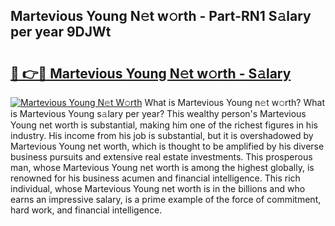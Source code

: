 ## Martevious Young N𝚎t w𝚘rth - Part-RN1 S𝚊lary per year 9DJWt

# <h2><a href="http://gc0uub.nevu.top/?p=Martevious+Young">🔗 👉🔴 Martevious Young N𝚎t w𝚘rth - S𝚊lary</a></h2>

[![Martevious Young N𝚎t W𝚘rth](https://i.imgur.com/Oavwk0R.jpeg)](http://gc0uub.nevu.top/?p=Martevious+Young)
What is Martevious Young n𝚎t w𝚘rth? What is Martevious Young s𝚊lary per year?
This wealthy person's Martevious Young net worth is substantial, making him one of the richest figures in his industry. His income from his job is substantial, but it is overshadowed by Martevious Young net worth, which is thought to be amplified by his diverse business pursuits and extensive real estate investments. This prosperous man, whose Martevious Young net worth is among the highest globally, is renowned for his business acumen and financial intelligence. This rich individual, whose Martevious Young net worth is in the billions and who earns an impressive salary, is a prime example of the force of commitment, hard work, and financial intelligence.
